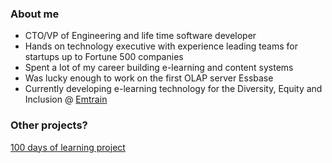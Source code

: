 ### About me

* CTO/VP of Engineering and life time software developer
* Hands on technology executive with experience leading teams for startups up to Fortune 500 companies
* Spent a lot of my career building e-learning and content systems
* Was lucky enough to work on the first OLAP server Essbase 
* Currently developing e-learning technology for the Diversity, Equity and Inclusion @ [Emtrain](https://emtrain.com/)

### Other projects?

[100 days of learning project](https://github.com/bbenedict/bbenedict/blob/main/100days.md)

 

